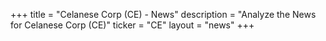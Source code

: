 +++
title = "Celanese Corp (CE) - News"
description = "Analyze the News for Celanese Corp (CE)"
ticker = "CE"
layout = "news"
+++

